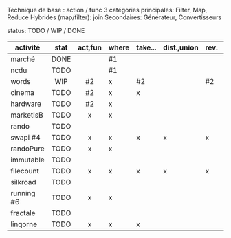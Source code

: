 
Technique de base : action / func
3 catégories principales: Filter, Map, Reduce
Hybrides (map/filter): join
Secondaires: Générateur, Convertisseurs

status: TODO / WIP / DONE

| activité   | stat | act,fun | where | take... | dist.,union | rev. | order | select | group | join | zip,conc... | range... | aggr. | sum... | ToList... | Rec. | Imm. |
|------------|:----:|:-------:|-------|---------|-------------|------|-------|--------|-------|------|-------------|----------|-------|--------|-----------|------|------|
| marché     | DONE |         | #1    |         |             |      |       |        |       |      |             |          |       |        |           |      |      |
| ncdu       | TODO |         | #1    |         |             |      |       |        |       |      |             |          |       |        | x         |      |      |
| words      | WIP | #2      | x     | #2      |             | #2   | #2    | x      | x     | x    |             |          |       |        | x         |      |      |
| cinema     | TODO | #2      | x     | x       |             |      |       | x      |       |      |             |          |       |        | x         |      |      |
| hardware   | TODO | #2      | x     |         |             |      | #2    |        |       |      |             |          |       |        | x         |      |      |
| marketIsB  | TODO | x       | x     |         |             |      |       | #3     |       |      |             |          | #3    | #3     | x         |      |      |
| rando      | TODO |         |       |         |             |      |       | #3     |       |      |             |          | #3    | #3     | x         |      |      |
| swapi #4   | TODO | x       | x     | x       | x           | x    | x     | x      | x     | x    |             | x        | x     | x      | x         |      |      |
| randoPure  | TODO | x       | x     |         |             |      |       |        |       |      | #5          |          | x     | x      | x         |      |      |
| immutable  | TODO |         |       |         |             |      |       |        |       |      |             |          |       |        |           |      | #5   |
| filecount  | TODO | x       | x     | x       | x           | x    | x     |        |       |      |             |          |       |        | x         | #5   |      |
| silkroad   | TODO |         |       |         |             |      |       |        |       |      |             |          |       |        |           | #5   |      |
| running #6 | TODO | x       | x     |         |             |      |       | x      |       |      |             |          |       |        |           |      |      |
| fractale   | TODO |         |       |         |             |      |       |        |       |      |             |          |       |        |           | x    |      |
| linqorne   | TODO | x       | x     | x       |             |      | x     | x      | x     |      |             | x        |       |        |           |      |      |
